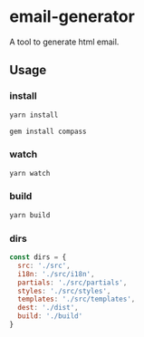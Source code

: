 # email-generator
A tool to generate html email.

## Usage

### install

```bash
yarn install

gem install compass
```

### watch

```bash
yarn watch
```

### build

```bash
yarn build
```

### dirs

```js
const dirs = {
  src: './src',
  i18n: './src/i18n',
  partials: './src/partials',
  styles: './src/styles',
  templates: './src/templates',
  dest: './dist',
  build: './build'
}
```
